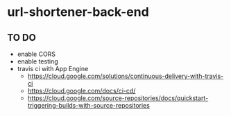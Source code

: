 # url-shortener-back-end


## TO DO
* enable CORS
* enable testing
* travis ci with App Engine
  * https://cloud.google.com/solutions/continuous-delivery-with-travis-ci
  * https://cloud.google.com/docs/ci-cd/
  * https://cloud.google.com/source-repositories/docs/quickstart-triggering-builds-with-source-repositories
